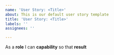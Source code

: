 ```yaml
---
name: 'User Story: <Title>'
about: This is our default user story template
title: 'User Story: <Title>'
labels: ''
assignees: ''

---
```


As a **role** I can **capability** so that **result**
